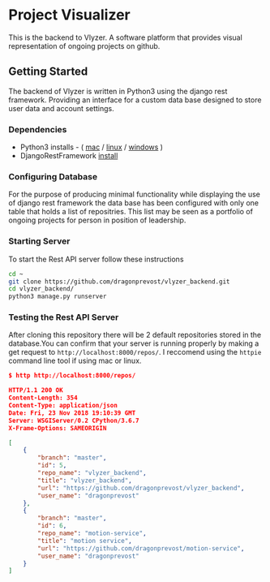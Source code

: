 # Project Visualizer
This is the backend to Vlyzer. A software platform that provides visual representation of ongoing projects on github. 
## Getting Started
The backend of Vlyzer is written in Python3 using the django rest framework. Providing an interface for a custom data base designed to store user data and account settings. 

### Dependencies
- Python3 installs - ( [mac](https://www.python.org/downloads/mac-osx/) / [linux](https://docs.aws.amazon.com/cli/latest/userguide/awscli-install-linux-python.html) / [windows](https://www.python.org/downloads/) )
- DjangoRestFramework [install]( https://www.django-rest-framework.org/#installation )



### Configuring Database
For the purpose of producing minimal functionality while displaying the use of django rest framework the data base has been configured with only one table that holds a list of repositries. This list may be seen as a portfolio of ongoing projects for person in position of leadership.
### Starting Server
To start the Rest API server follow these instructions
```sh
cd ~
git clone https://github.com/dragonprevost/vlyzer_backend.git
cd vlyzer_backend/
python3 manage.py runserver
```
### Testing the Rest API Server
After cloning this repository there will be 2 default repositories stored in the database.You can confirm that your server is running properly by making a get request to `http://localhost:8000/repos/`. I reccomend using the `httpie` command line tool if using mac or linux. 
```json
$ http http://localhost:8000/repos/

HTTP/1.1 200 OK
Content-Length: 354
Content-Type: application/json
Date: Fri, 23 Nov 2018 19:10:39 GMT
Server: WSGIServer/0.2 CPython/3.6.7
X-Frame-Options: SAMEORIGIN

[
    {
        "branch": "master",
        "id": 5,
        "repo_name": "vlyzer_backend",
        "title": "vlyzer_backend",
        "url": "https://github.com/dragonprevost/vlyzer_backend",
        "user_name": "dragonprevost"
    },
    {
        "branch": "master",
        "id": 6,
        "repo_name": "motion-service",
        "title": "motion service",
        "url": "https://github.com/dragonprevost/motion-service",
        "user_name": "dragonprevost"
    }
]


```
